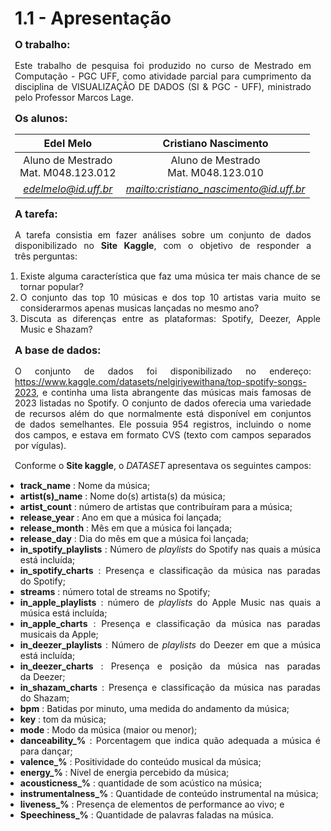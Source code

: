 <style> 
    p, table, figure, figcaption, h1, h2, h3, h4, h5, h6, .katex-display 
    {
        max-width:none;
        text-align: justify;
        margin: 15px 15px;
        text-wrap: pretty;
    }
    li,ul,ol
    {
        text-align: justify;
        max-width:none;
        text-wrap: pretty;
    }
</style>

# 1.1 - Apresentação

### O trabalho:

Este trabalho de pesquisa foi produzido no curso de Mestrado em Computação - PGC UFF, como atividade parcial para cumprimento da disciplina de VISUALIZAÇÃO DE DADOS (SI & PGC - UFF), ministrado pelo Professor Marcos Lage.

### Os alunos:

<div class="grid grid-cols-1">    
<div class="card" >

| Edel Melo          | Cristiano Nascimento          |
| :----:             |    :----:           |
| Aluno de Mestrado <BR> Mat. M048.123.012  | Aluno de Mestrado <br> Mat. M048.123.010  |
| <address><a href="mailto:edelmelo@id.uff.br">edelmelo@id.uff.br</a></address> | <address><a href="mailto:cristiano_nascimento@id.uff.br">mailto:cristiano_nascimento@id.uff.br</a></address> |

</div>
</div>

### A tarefa:

A tarefa consistia em fazer análises sobre um conjunto de dados disponibilizado no **Site Kaggle**, com o objetivo de responder a três perguntas:

1. Existe alguma característica que faz uma música ter mais chance de se tornar popular?
2. O conjunto das top 10 músicas e dos top 10 artistas varia muito se considerarmos apenas musicas lançadas no mesmo ano?
3. Discuta as diferenças entre as plataformas: Spotify, Deezer, Apple Music e Shazam?

### A base de dados:

O conjunto de dados foi disponibilizado no endereço: https://www.kaggle.com/datasets/nelgiriyewithana/top-spotify-songs-2023, 
e continha uma lista abrangente das músicas mais famosas de 2023 listadas no Spotify. O conjunto de dados oferecia uma variedade de recursos além do que normalmente está disponível em conjuntos de dados semelhantes. Ele possuia 954 registros, incluindo o nome dos campos, e estava em formato CVS (texto com campos separados por vígulas).

Conforme o **Site kaggle**, o *DATASET* apresentava os seguintes campos:

- **track_name** : Nome da música;
- **artist(s)_name** : Nome do(s) artista(s) da música;
- **artist_count** : número de artistas que contribuíram para a música;
- **release_year** : Ano em que a música foi lançada;
- **release_month** : Mês em que a música foi lançada;
- **release_day** : Dia do mês em que a música foi lançada;
- **in_spotify_playlists** : Número de *playlists* do Spotify nas quais a música está incluída;
- **in_spotify_charts** : Presença e classificação da música nas paradas do Spotify;
- **streams** : número total de streams no Spotify;
- **in_apple_playlists** : número de *playlists* do Apple Music nas quais a música está incluída;
- **in_apple_charts** : Presença e classificação da música nas paradas musicais da Apple;
- **in_deezer_playlists** : Número de *playlists* do Deezer em que a música está incluída;
- **in_deezer_charts** : Presença e posição da música nas paradas da Deezer;
- **in_shazam_charts** : Presença e classificação da música nas paradas do Shazam;
- **bpm** : Batidas por minuto, uma medida do andamento da música;
- **key** : tom da música;
- **mode** : Modo da música (maior ou menor);
- **danceability_%** : Porcentagem que indica quão adequada a música é para dançar;
- **valence_%** : Positividade do conteúdo musical da música;
- **energy_%** : Nível de energia percebido da música;
- **acousticness_%** : quantidade de som acústico na música;
- **instrumentalness_%** : Quantidade de conteúdo instrumental na música;
- **liveness_%** : Presença de elementos de performance ao vivo; e
- **Speechiness_%** : Quantidade de palavras faladas na música.

